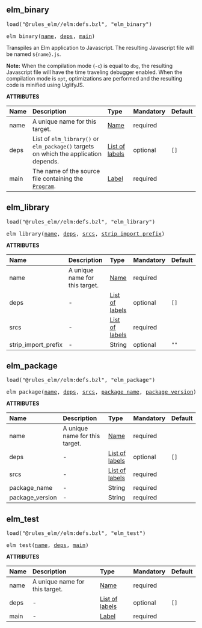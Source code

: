 <!-- Generated with Stardoc: http://skydoc.bazel.build -->



<a id="elm_binary"></a>

## elm_binary

<pre>
load("@rules_elm//elm:defs.bzl", "elm_binary")

elm_binary(<a href="#elm_binary-name">name</a>, <a href="#elm_binary-deps">deps</a>, <a href="#elm_binary-main">main</a>)
</pre>

Transpiles an Elm application to Javascript.
The resulting Javascript file will be named `${name}.js`.

**Note:** When the compilation mode (`-c`) is equal to `dbg`, the
resulting Javascript file will have the time traveling debugger enabled.
When the compilation mode is `opt`, optimizations are performed and the
resulting code is minified using UglifyJS.

**ATTRIBUTES**


| Name  | Description | Type | Mandatory | Default |
| :------------- | :------------- | :------------- | :------------- | :------------- |
| <a id="elm_binary-name"></a>name |  A unique name for this target.   | <a href="https://bazel.build/concepts/labels#target-names">Name</a> | required |  |
| <a id="elm_binary-deps"></a>deps |  List of `elm_library()` or `elm_package()` targets on which the application depends.   | <a href="https://bazel.build/concepts/labels">List of labels</a> | optional |  `[]`  |
| <a id="elm_binary-main"></a>main |  The name of the source file containing the [`Program`](https://package.elm-lang.org/packages/elm/core/latest/Platform#Program).   | <a href="https://bazel.build/concepts/labels">Label</a> | required |  |


<a id="elm_library"></a>

## elm_library

<pre>
load("@rules_elm//elm:defs.bzl", "elm_library")

elm_library(<a href="#elm_library-name">name</a>, <a href="#elm_library-deps">deps</a>, <a href="#elm_library-srcs">srcs</a>, <a href="#elm_library-strip_import_prefix">strip_import_prefix</a>)
</pre>



**ATTRIBUTES**


| Name  | Description | Type | Mandatory | Default |
| :------------- | :------------- | :------------- | :------------- | :------------- |
| <a id="elm_library-name"></a>name |  A unique name for this target.   | <a href="https://bazel.build/concepts/labels#target-names">Name</a> | required |  |
| <a id="elm_library-deps"></a>deps |  -   | <a href="https://bazel.build/concepts/labels">List of labels</a> | optional |  `[]`  |
| <a id="elm_library-srcs"></a>srcs |  -   | <a href="https://bazel.build/concepts/labels">List of labels</a> | required |  |
| <a id="elm_library-strip_import_prefix"></a>strip_import_prefix |  -   | String | optional |  `""`  |


<a id="elm_package"></a>

## elm_package

<pre>
load("@rules_elm//elm:defs.bzl", "elm_package")

elm_package(<a href="#elm_package-name">name</a>, <a href="#elm_package-deps">deps</a>, <a href="#elm_package-srcs">srcs</a>, <a href="#elm_package-package_name">package_name</a>, <a href="#elm_package-package_version">package_version</a>)
</pre>



**ATTRIBUTES**


| Name  | Description | Type | Mandatory | Default |
| :------------- | :------------- | :------------- | :------------- | :------------- |
| <a id="elm_package-name"></a>name |  A unique name for this target.   | <a href="https://bazel.build/concepts/labels#target-names">Name</a> | required |  |
| <a id="elm_package-deps"></a>deps |  -   | <a href="https://bazel.build/concepts/labels">List of labels</a> | optional |  `[]`  |
| <a id="elm_package-srcs"></a>srcs |  -   | <a href="https://bazel.build/concepts/labels">List of labels</a> | required |  |
| <a id="elm_package-package_name"></a>package_name |  -   | String | required |  |
| <a id="elm_package-package_version"></a>package_version |  -   | String | required |  |


<a id="elm_test"></a>

## elm_test

<pre>
load("@rules_elm//elm:defs.bzl", "elm_test")

elm_test(<a href="#elm_test-name">name</a>, <a href="#elm_test-deps">deps</a>, <a href="#elm_test-main">main</a>)
</pre>



**ATTRIBUTES**


| Name  | Description | Type | Mandatory | Default |
| :------------- | :------------- | :------------- | :------------- | :------------- |
| <a id="elm_test-name"></a>name |  A unique name for this target.   | <a href="https://bazel.build/concepts/labels#target-names">Name</a> | required |  |
| <a id="elm_test-deps"></a>deps |  -   | <a href="https://bazel.build/concepts/labels">List of labels</a> | optional |  `[]`  |
| <a id="elm_test-main"></a>main |  -   | <a href="https://bazel.build/concepts/labels">Label</a> | required |  |



